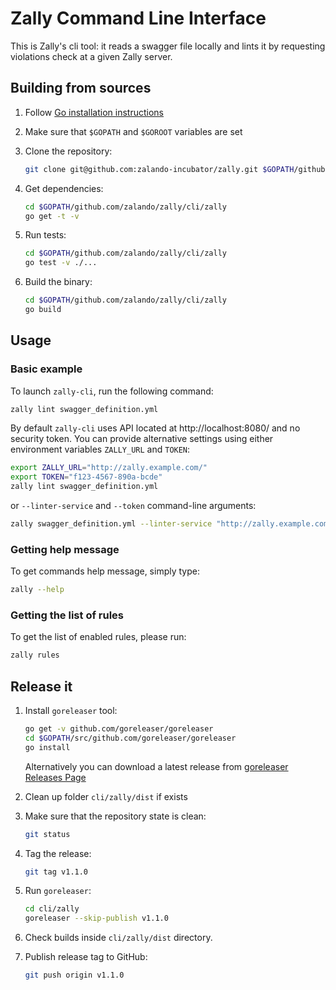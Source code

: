 # Zally Command Line Interface

This is Zally's cli tool: it reads a swagger file locally and lints it by
requesting violations check at a given Zally server.


## Building from sources

1. Follow [Go installation instructions](https://golang.org/doc/install)

1. Make sure that `$GOPATH` and `$GOROOT` variables are set

1. Clone the repository:

    ```bash
    git clone git@github.com:zalando-incubator/zally.git $GOPATH/github.com/zalando/zally
    ``` 
1. Get dependencies:

    ```bash
    cd $GOPATH/github.com/zalando/zally/cli/zally
    go get -t -v
    ```

1. Run tests:

    ```bash
    cd $GOPATH/github.com/zalando/zally/cli/zally
    go test -v ./...
    ```

1. Build the binary:

    ```bash
    cd $GOPATH/github.com/zalando/zally/cli/zally
    go build
    ```


## Usage

### Basic example

To launch `zally-cli`, run the following command:

```bash
zally lint swagger_definition.yml
```

By default `zally-cli` uses API located at http://localhost:8080/ and no security
token. You can provide alternative settings using either environment variables
`ZALLY_URL` and `TOKEN`:

```bash
export ZALLY_URL="http://zally.example.com/"
export TOKEN="f123-4567-890a-bcde"
zally lint swagger_definition.yml
```

or `--linter-service` and `--token` command-line arguments:

```bash
zally swagger_definition.yml --linter-service "http://zally.example.com/" --token "f123-4567-890a-bcde"
```

### Getting help message

To get commands help message, simply type:

```bash
zally --help
```

### Getting the list of rules

To get the list of enabled rules, please run:

```bash
zally rules
```


## Release it

1. Install `goreleaser` tool:

    ```bash
    go get -v github.com/goreleaser/goreleaser
    cd $GOPATH/src/github.com/goreleaser/goreleaser
    go install
    ```

    Alternatively you can download a latest release from [goreleaser Releases Page](https://github.com/goreleaser/goreleaser/releases)

1. Clean up folder `cli/zally/dist` if exists

1. Make sure that the repository state is clean:

    ```bash
    git status
    ```

1. Tag the release:

    ```bash
    git tag v1.1.0
    ```

1. Run `goreleaser`:

    ```bash
    cd cli/zally
    goreleaser --skip-publish v1.1.0
    ```

1. Check builds inside `cli/zally/dist` directory.

1. Publish release tag to GitHub:

    ```bash
    git push origin v1.1.0
    ```
